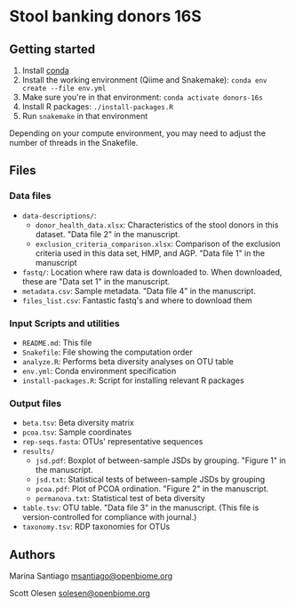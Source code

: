 # Stool banking donors 16S

## Getting started

1. Install [conda](https://docs.conda.io/)
2. Install the working environment (Qiime and Snakemake): `conda env create --file env.yml`
3. Make sure you're in that environment: `conda activate donors-16s`
4. Install R packages: `./install-packages.R` 
5. Run `snakemake` in that environment

Depending on your compute environment, you may need to adjust the number of
threads in the Snakefile.

## Files

### Data files

- `data-descriptions/`:
    - `donor_health_data.xlsx`: Characteristics of the stool donors in this
      dataset. "Data file 2" in the manuscript.
    - `exclusion_criteria_comparison.xlsx`: Comparison of the exclusion
      criteria used in this data set, HMP, and AGP. "Data file 1" in the
      manuscript
- `fastq/`: Location where raw data is downloaded to. When downloaded, these
   are "Data set 1" in the manuscript.
- `metadata.csv`: Sample metadata. "Data file 4" in the manuscript.
- `files_list.csv`: Fantastic fastq's and where to download them

### Input Scripts and utilities

- `README.md`: This file
- `Snakefile`: File showing the computation order
- `analyze.R`: Performs beta diversity analyses on OTU table
- `env.yml`: Conda environment specification
- `install-packages.R`: Script for installing relevant R packages

### Output files

- `beta.tsv`: Beta diversity matrix
- `pcoa.tsv`: Sample coordinates
- `rep-seqs.fasta`: OTUs' representative sequences
- `results/`
    - `jsd.pdf`: Boxplot of between-sample JSDs by grouping. "Figure 1"
      in the manuscript.
    - `jsd.txt`: Statistical tests of between-sample JSDs by grouping
    - `pcoa.pdf`: Plot of PCOA ordination. "Figure 2" in the manuscript.
    - `permanova.txt`: Statistical test of beta diversity
- `table.tsv`: OTU table. "Data file 3" in the manuscript. (This file is
  version-controlled for compliance with journal.)
- `taxonomy.tsv`: RDP taxonomies for OTUs

## Authors

Marina Santiago <msantiago@openbiome.org>

Scott Olesen <solesen@openbiome.org>
